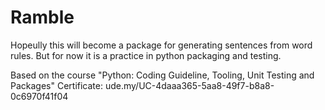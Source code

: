 # Ramble

Hopeully this will become a package for generating sentences from word rules.
But for now it is a practice in python packaging and testing. 

Based on the course "Python: Coding Guideline, Tooling, Unit Testing and Packages"
Certificate: ude.my/UC-4daaa365-5aa8-49f7-b8a8-0c6970f41f04
